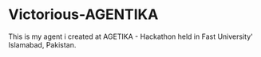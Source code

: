# Victorious-AGENTIKA
This is my agent i created at AGETIKA - Hackathon held in Fast University' Islamabad, Pakistan.
